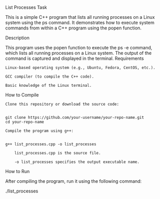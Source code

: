 List Processes Task

This is a simple C++ program that lists all running processes on a Linux system using the ps command. It demonstrates how to execute system commands from within a C++ program using the popen function.

Description

This program uses the popen function to execute the ps -e command, which lists all running processes on a Linux system. The output of the command is captured and displayed in the terminal.
Requirements

    Linux-based operating system (e.g., Ubuntu, Fedora, CentOS, etc.).

    GCC compiler (to compile the C++ code).

    Basic knowledge of the Linux terminal.

How to Compile

    Clone this repository or download the source code:
 

    git clone https://github.com/your-username/your-repo-name.git
    cd your-repo-name

    Compile the program using g++:
    

    g++ list_processes.cpp -o list_processes

        list_processes.cpp is the source file.

        -o list_processes specifies the output executable name.

How to Run

After compiling the program, run it using the following command:


./list_processes
